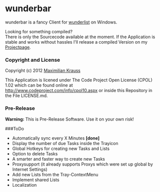 wunderbar
=========

wunderbar is a fancy Client for [wunderlist](http://www.wunderlist.com) on Windows.

Looking for something compiled?<br />
There is only the Sourcecode available at the moment. If the Application is stable and works without hassles I'll release a compiled Version on my [Projectpage](http://coffeeinjection.com#projects).


### Copyright and License
Copyright (c) 2012 [Maximilian Krauss](http://coffeeInjection.com)

This Application is licened under The Code Project Open License (CPOL) 1.02 which can be found online at <http://www.codeproject.com/info/cpol10.aspx> or inside this Repository in the File LICENSE.md.

### Pre-Release
**Warning:** This is Pre-Release Software. Use it on your own risk!

###ToDo
* Automatically sync every X Minutes **[done]**
* Display the number of due Tasks inside the Trayicon
* Global Hotkeys for creating new Tasks and Lists
* Option to delete Tasks
* A smarter and faster way to create new Tasks
* Proxysupport (it already supports Proxys which were set up global by Internet Settings)
* Add new Lists from the Tray-ContextMenu
* Implement shared Lists
* Localization